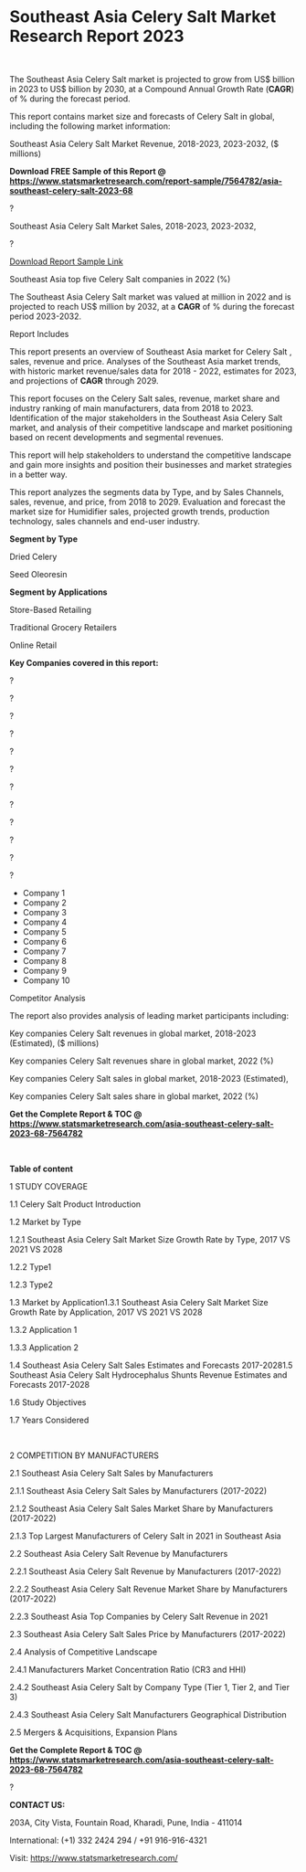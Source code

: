 <h1>Southeast Asia Celery Salt Market Research Report 2023</h1><br/><p>The Southeast Asia Celery Salt market is projected to grow from US$ billion in 2023 to US$ billion by 2030, at a Compound Annual Growth Rate (<strong>CAGR</strong>) of % during the forecast period.</p>
 
 
 
 <p>This report contains market size and forecasts of Celery Salt in global, including the following market information:</p>
 
 
 
 <p>Southeast Asia Celery Salt Market Revenue, 2018-2023, 2023-2032, ($ millions)</p>
 
 
 
 <div><b>Download FREE Sample of this Report @ <a href="https://www.statsmarketresearch.com/download-free-sample/7564782/asia-southeast-celery-salt-2023-68">https://www.statsmarketresearch.com/report-sample/7564782/asia-southeast-celery-salt-2023-68</a></b></div>
 
 
 
 <p>? </p>
 
 
 
 <p>Southeast Asia Celery Salt Market Sales, 2018-2023, 2023-2032,</p>
 
 
 
 <p>? </p>
 
 
 
 <p><a href="https://www.statsmarketresearch.com/download-free-sample/7564782/asia-southeast-celery-salt-2023-68">Download Report Sample Link</a></p>
 
 
 
 <p>Southeast Asia top five Celery Salt companies in 2022 (%)</p>
 
 
 
 <p>The Southeast Asia Celery Salt market was valued at million in 2022 and is projected to reach US$ million by 2032, at a <strong>CAGR</strong> of % during the forecast period 2023-2032.</p>
 
 
 
 <p>Report Includes</p>
 
 
 
 <p>This report presents an overview of Southeast Asia market for Celery Salt , sales, revenue and price. Analyses of the Southeast Asia market trends, with historic market revenue/sales data for 2018 - 2022, estimates for 2023, and projections of <strong>CAGR</strong> through 2029.</p>
 
 
 
 <p>This report focuses on the Celery Salt sales, revenue, market share and industry ranking of main manufacturers, data from 2018 to 2023. Identification of the major stakeholders in the Southeast Asia Celery Salt market, and analysis of their competitive landscape and market positioning based on recent developments and segmental revenues.</p>
 
 
 
 <p>This report will help stakeholders to understand the competitive landscape and gain more insights and position their businesses and market strategies in a better way.</p>
 
 
 
 <p>This report analyzes the segments data by Type, and by Sales Channels, sales, revenue, and price, from 2018 to 2029. Evaluation and forecast the market size for Humidifier sales, projected growth trends, production technology, sales channels and end-user industry.</p>
 
 
 
 <p><strong>Segment by Type</strong></p>
 
 
 
 <p>Dried Celery</p>
 
 
 
 <p>Seed Oleoresin</p>
 
 
 
 <p><strong>Segment <strong><strong>by Applications</strong></strong></strong></p>
 
 
 
 <p>Store-Based Retailing</p>
 
 
 
 <p>Traditional Grocery Retailers</p>
 
 
 
 <p>Online Retail</p>
 
 
 
 <p><strong>Key Companies covered in this report:</strong></p>
 
 
 
 <p>? </p>
 
 
 
 <p>? </p>
 
 
 
 <p>? </p>
 
 
 
 <p>? </p>
 
 
 
 <p>? </p>
 
 
 
 <p>? </p>
 
 
 
 <p>? </p>
 
 
 
 <p>? </p>
 
 
 
 <p>? </p>
 
 
 
 <p>? </p>
 
 
 
 <p>? </p>
 
 
 
 <p>? </p>
 
 
 
 <ul>
 
 <li>Company 1</li>
 
 <li>Company 2</li>
 
 <li>Company 3</li>
 
 <li>Company 4</li>
 
 <li>Company 5</li>
 
 <li>Company 6</li>
 
 <li>Company 7</li>
 
 <li>Company 8</li>
 
 <li>Company 9</li>
 
 <li>Company 10</li>
 
 </ul>
 
 
 
 <p>Competitor Analysis</p>
 
 
 
 <p>The report also provides analysis of leading market participants including:</p>
 
 
 
 <p>Key companies Celery Salt revenues in global market, 2018-2023 (Estimated), ($ millions)</p>
 
 
 
 <p>Key companies Celery Salt revenues share in global market, 2022 (%)</p>
 
 
 
 <p>Key companies Celery Salt sales in global market, 2018-2023 (Estimated),</p>
 
 
 
 <p>Key companies Celery Salt sales share in global market, 2022 (%)</p>
 
 
 
 <div><b>Get the Complete Report & TOC @ <a href="https://www.statsmarketresearch.com/asia-southeast-celery-salt-2023-68-7564782">https://www.statsmarketresearch.com/asia-southeast-celery-salt-2023-68-7564782</a></b></div>
 
 
 
 <p><br />
 
 <b>Table of content</b></p>
 
 
 
 <p>1 STUDY COVERAGE<br />
 
 1.1 Celery Salt Product Introduction<br />
 
 1.2 Market by Type<br />
 
 1.2.1 Southeast Asia Celery Salt Market Size Growth Rate by Type, 2017 VS 2021 VS 2028<br />
 
 1.2.2 Type1<br />
 
 1.2.3 Type2<br />
 
 1.3 Market by Application1.3.1 Southeast Asia Celery Salt Market Size Growth Rate by Application, 2017 VS 2021 VS 2028<br />
 
 1.3.2 Application 1<br />
 
 1.3.3 Application 2<br />
 
 1.4 Southeast Asia Celery Salt Sales Estimates and Forecasts 2017-20281.5 Southeast Asia Celery Salt Hydrocephalus Shunts Revenue Estimates and Forecasts 2017-2028<br />
 
 1.6 Study Objectives<br />
 
 1.7 Years Considered<br />
 
 <br />
 
 2 COMPETITION BY MANUFACTURERS<br />
 
 2.1 Southeast Asia Celery Salt Sales by Manufacturers<br />
 
 2.1.1 Southeast Asia Celery Salt Sales by Manufacturers (2017-2022)<br />
 
 2.1.2 Southeast Asia Celery Salt Sales Market Share by Manufacturers (2017-2022)<br />
 
 2.1.3 Top Largest Manufacturers of Celery Salt in 2021 in Southeast Asia<br />
 
 2.2 Southeast Asia Celery Salt Revenue by Manufacturers<br />
 
 2.2.1 Southeast Asia Celery Salt Revenue by Manufacturers (2017-2022)<br />
 
 2.2.2 Southeast Asia Celery Salt Revenue Market Share by Manufacturers (2017-2022)<br />
 
 2.2.3 Southeast Asia Top Companies by Celery Salt Revenue in 2021<br />
 
 2.3 Southeast Asia Celery Salt Sales Price by Manufacturers (2017-2022)<br />
 
 2.4 Analysis of Competitive Landscape<br />
 
 2.4.1 Manufacturers Market Concentration Ratio (CR3 and HHI)<br />
 
 2.4.2 Southeast Asia Celery Salt by Company Type (Tier 1, Tier 2, and Tier 3)<br />
 
 2.4.3 Southeast Asia Celery Salt Manufacturers Geographical Distribution<br />
 
 2.5 Mergers & Acquisitions, Expansion Plans</p>
 
 
 
 <div><b>Get the Complete Report & TOC @ <a href="https://www.statsmarketresearch.com/asia-southeast-celery-salt-2023-68-7564782">https://www.statsmarketresearch.com/asia-southeast-celery-salt-2023-68-7564782</a></b></div>
 
 
 
 <p>? </p>
 
 
 
 <p><b>CONTACT US:</b><br />
 
 203A, City Vista, Fountain Road, Kharadi, Pune, India - 411014<br />
 
 International: (+1) 332 2424 294 / +91 916-916-4321<br />
 
 Visit: <a href="https://www.statsmarketresearch.com/">https://www.statsmarketresearch.com/</a></p>